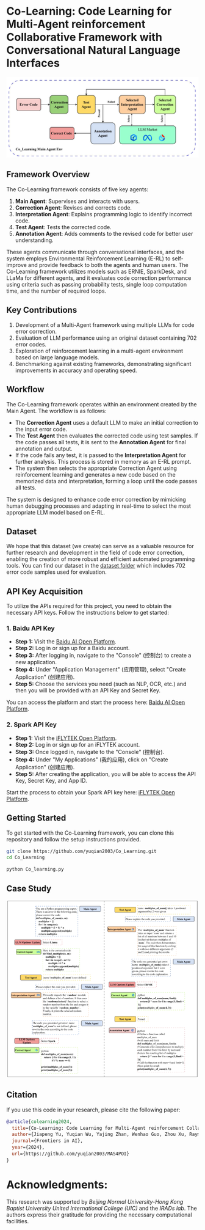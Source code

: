 # Co-Learning: Code Learning for Multi-Agent reinforcement Collaborative Framework with Conversational Natural Language Interfaces

![Alt text](./images/framework.png)
## Framework Overview
The Co-Learning framework consists of five key agents:
1. **Main Agent**: Supervises and interacts with users.
2. **Correction Agent**: Revises and corrects code.
3. **Interpretation Agent**: Explains programming logic to identify incorrect code.
4. **Test Agent**: Tests the corrected code.
5. **Annotation Agent**: Adds comments to the revised code for better user understanding.

These agents communicate through conversational interfaces, and the system employs Environmental Reinforcement Learning (E-RL) to self-improve and provide feedback to both the agents and human users. The Co-Learning framework utilizes models such as ERNIE, SparkDesk, and LLaMa for different agents, and it evaluates code correction performance using criteria such as passing probability tests, single loop computation time, and the number of required loops.

## Key Contributions
1. Development of a Multi-Agent framework using multiple LLMs for code error correction.
2. Evaluation of LLM performance using an original dataset containing 702 error codes.
3. Exploration of reinforcement learning in a multi-agent environment based on large language models.
4. Benchmarking against existing frameworks, demonstrating significant improvements in accuracy and operating speed.

## Workflow
The Co-Learning framework operates within an environment created by the Main Agent. The workflow is as follows:
- The **Correction Agent** uses a default LLM to make an initial correction to the input error code.
- The **Test Agent** then evaluates the corrected code using test samples. If the code passes all tests, it is sent to the **Annotation Agent** for final annotation and output. 
- If the code fails any test, it is passed to the **Interpretation Agent** for further analysis. This process is stored in memory as an E-RL prompt.
- The system then selects the appropriate Correction Agent using reinforcement learning and generates a new code based on the memorized data and interpretation, forming a loop until the code passes all tests.

The system is designed to enhance code error correction by mimicking human debugging processes and adapting in real-time to select the most appropriate LLM model based on E-RL.

## Dataset
We hope that this dataset (we create) can serve as a valuable resource for further research and development in the field of code error correction, enabling the creation of more robust and efficient automated programming tools. You can find our dataset in the [dataset folder](./dataset/) which includes 702 error code samples used for evaluation.

## API Key Acquisition

To utilize the APIs required for this project, you need to obtain the necessary API keys. Follow the instructions below to get started:

### 1. Baidu API Key

   - **Step 1:** Visit the [Baidu AI Open Platform](https://ai.baidu.com/).
   - **Step 2:** Log in or sign up for a Baidu account.
   - **Step 3:** After logging in, navigate to the "Console" (控制台) to create a new application.
   - **Step 4:** Under "Application Management" (应用管理), select "Create Application" (创建应用).
   - **Step 5:** Choose the services you need (such as NLP, OCR, etc.) and then you will be provided with an API Key and Secret Key.

   You can access the platform and start the process here: [Baidu AI Open Platform](https://ai.baidu.com/).

### 2. Spark API Key

   - **Step 1:** Visit the [iFLYTEK Open Platform](https://www.xfyun.cn/).
   - **Step 2:** Log in or sign up for an iFLYTEK account.
   - **Step 3:** Once logged in, navigate to the "Console" (控制台).
   - **Step 4:** Under "My Applications" (我的应用), click on "Create Application" (创建应用).
   - **Step 5:** After creating the application, you will be able to access the API Key, Secret Key, and App ID.

   Start the process to obtain your Spark API key here: [iFLYTEK Open Platform](https://www.xfyun.cn/).

## Getting Started

To get started with the Co-Learning framework, you can clone this repository and follow the setup instructions provided.

```bash
git clone https://github.com/yuqian2003/Co_Learning.git
cd Co_Learning
```

```bash
python Co_learning.py
```

## Case Study
![Alt text](./images/example.png)

## Citation

If you use this code in your research, please cite the following paper:

```bibtex
@article{colearning2024,
  title={Co-Learning: Code Learning for Multi-Agent reinforcement Collaborative Framework with},
  author={Jiapeng Yu, Yuqian Wu, Yajing Zhan, Wenhao Guo, Zhou Xu, Raymond Lee},
  journal={Frontiers in AI},
  year={2024},
  url={https://github.com/yuqian2003/MAS4POI}
}
```
# Acknowledgments:
This research was supported by *Beijing Normal University-Hong Kong Baptist University United International College (UIC)* and the *IRADs lab*. 
The authors express their gratitude for providing the necessary computational facilities.
